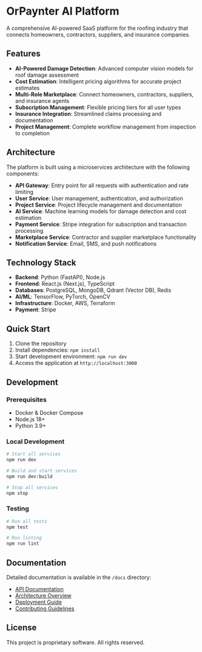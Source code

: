 # OrPaynter AI Platform

A comprehensive AI-powered SaaS platform for the roofing industry that connects homeowners, contractors, suppliers, and insurance companies.

## Features

- **AI-Powered Damage Detection**: Advanced computer vision models for roof damage assessment
- **Cost Estimation**: Intelligent pricing algorithms for accurate project estimates
- **Multi-Role Marketplace**: Connect homeowners, contractors, suppliers, and insurance agents
- **Subscription Management**: Flexible pricing tiers for all user types
- **Insurance Integration**: Streamlined claims processing and documentation
- **Project Management**: Complete workflow management from inspection to completion

## Architecture

The platform is built using a microservices architecture with the following components:

- **API Gateway**: Entry point for all requests with authentication and rate limiting
- **User Service**: User management, authentication, and authorization
- **Project Service**: Project lifecycle management and documentation
- **AI Service**: Machine learning models for damage detection and cost estimation
- **Payment Service**: Stripe integration for subscription and transaction processing
- **Marketplace Service**: Contractor and supplier marketplace functionality
- **Notification Service**: Email, SMS, and push notifications

## Technology Stack

- **Backend**: Python (FastAPI), Node.js
- **Frontend**: React.js (Next.js), TypeScript
- **Databases**: PostgreSQL, MongoDB, Qdrant (Vector DB), Redis
- **AI/ML**: TensorFlow, PyTorch, OpenCV
- **Infrastructure**: Docker, AWS, Terraform
- **Payment**: Stripe

## Quick Start

1. Clone the repository
2. Install dependencies: `npm install`
3. Start development environment: `npm run dev`
4. Access the application at `http://localhost:3000`

## Development

### Prerequisites

- Docker & Docker Compose
- Node.js 18+
- Python 3.9+

### Local Development

```bash
# Start all services
npm run dev

# Build and start services
npm run dev:build

# Stop all services
npm stop
```

### Testing

```bash
# Run all tests
npm test

# Run linting
npm run lint
```

## Documentation

Detailed documentation is available in the `/docs` directory:

- [API Documentation](docs/api.md)
- [Architecture Overview](docs/architecture.md)
- [Deployment Guide](docs/deployment.md)
- [Contributing Guidelines](docs/contributing.md)

## License

This project is proprietary software. All rights reserved.
